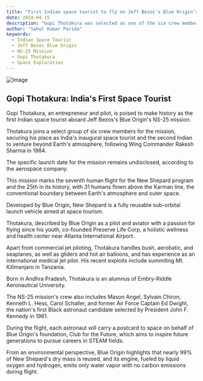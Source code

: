 ```yaml
---
title: "First Indian space tourist to fly on Jeff Bezos's Blue Origin’s NS-25 mission"
date: 2024-04-15
description: "Gopi Thotakura was selected as one of the six crew members for the mission, making him the first Indian space tourist and the second Indian to venture into space."
author: "Sahul Kumar Parida"
keywords:
  - Indian Space Tourist
  - Jeff Bezos Blue Origin
  - NS-25 Mission
  - Gopi Thotakura
  - Space Exploration
---
```


![Image](https://th-i.thgim.com/public/incoming/dyxdei/article68060993.ece/alternates/LANDSCAPE_1200/2021-07-20T180532Z_1257952894_RC2BOO9ZQ6K0_RTRMADP_3_SPACE-EXPLORATION-BLUEORIGIN.JPG)

## Gopi Thotakura: India's First Space Tourist

Gopi Thotakura, an entrepreneur and pilot, is poised to make history as the first Indian space tourist aboard Jeff Bezos's Blue Origin's NS-25 mission.


Thotakura joins a select group of six crew members for the mission, securing his place as India's inaugural space tourist and the second Indian to venture beyond Earth's atmosphere, following Wing Commander Rakesh Sharma in 1984.

The specific launch date for the mission remains undisclosed, according to the aerospace company.

This mission marks the seventh human flight for the New Shepard program and the 25th in its history, with 31 humans flown above the Karman line, the conventional boundary between Earth's atmosphere and outer space.

Developed by Blue Origin, New Shepard is a fully reusable sub-orbital launch vehicle aimed at space tourism.

Thotakura, described by Blue Origin as a pilot and aviator with a passion for flying since his youth, co-founded Preserve Life Corp, a holistic wellness and health center near Atlanta International Airport.

Apart from commercial jet piloting, Thotakura handles bush, aerobatic, and seaplanes, as well as gliders and hot air balloons, and has experience as an international medical jet pilot. His recent exploits include summiting Mt. Kilimanjaro in Tanzania.

Born in Andhra Pradesh, Thotakura is an alumnus of Embry-Riddle Aeronautical University.

The NS-25 mission's crew also includes Mason Angel, Sylvain Chiron, Kenneth L. Hess, Carol Schaller, and former Air Force Captain Ed Dwight, the nation's first Black astronaut candidate selected by President John F. Kennedy in 1961.

During the flight, each astronaut will carry a postcard to space on behalf of Blue Origin's foundation, Club for the Future, which aims to inspire future generations to pursue careers in STEAM fields.

From an environmental perspective, Blue Origin highlights that nearly 99% of New Shepard's dry mass is reused, and its engine, fueled by liquid oxygen and hydrogen, emits only water vapor with no carbon emissions during flight.